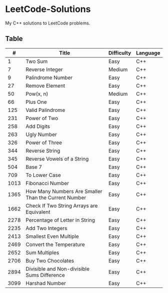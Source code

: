 # LeetCode-Solutions
My C++ solutions to LeetCode problems.

## Table
| #    | Title                                                            | Difficulty | Language |
|------|------------------------------------------------------------------|------------|----------|
| 1    | Two Sum                                                          | Easy       | C++      |
| 7    | Reverse Integer                                                  | Medium     | C++      |
| 9    | Palindrome Number                                                | Easy       | C++      |
| 27   | Remove Element                                                   | Easy       | C++      |
| 50   | Pow(x, n)                                                        | Medium     | C++      |
| 66   | Plus One                                                         | Easy       | C++      |
| 125  | Valid Palindrome                                                 | Easy       | C++      |
| 231  | Power of Two                                                     | Easy       | C++      |
| 258  | Add Digits                                                       | Easy       | C++      |
| 263  | Ugly Number                                                      | Easy       | C++      |
| 326  | Power of Three                                                   | Easy       | C++      |
| 344  | Reverse String                                                   | Easy       | C++      |
| 345  | Reverse Vowels of a String                                       | Easy       | C++      |
| 504  | Base 7                                                           | Easy       | C++      |
| 709  | To Lower Case                                                    | Easy       | C++      |
| 1013 | Fibonacci Number                                                 | Easy       | C++      |
| 1365 | How Many Numbers Are Smaller Than the Current Number             | Easy       | C++      |
| 1662 | Check If Two String Arrays are Equivalent                        | Easy       | C++      |
| 2278 | Percentage of Letter in String                                   | Easy       | C++      |
| 2235 | Add Two Integers                                                 | Easy       | C++      |
| 2413 | Smallest Even Multiple                                           | Easy       | C++      |
| 2469 | Convert the Temperature                                          | Easy       | C++      |
| 2652 | Sum Multiples                                                    | Easy       | C++      |
| 2706 | Buy Two Chocolates                                               | Easy       | C++      |
| 2894 | Divisible and Non-divisible Sums Difference                      | Easy       | C++      |
| 3099 | Harshad Number                                                   | Easy       | C++      |
